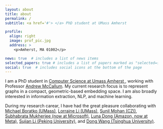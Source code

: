 ```yaml
---
layout: about
title: about
permalink: /
subtitle: <a href='#'> </a> PhD student at UMass Amherst

profile:
  align: right
  image: prof_pic.jpg
  address: >
    <p>Amherst, MA 01002</p>

news: true  # includes a list of news items
selected_papers: true # includes a list of papers marked as "selected={true}"
social: true  # includes social icons at the bottom of the page
---
```


I am a PhD student in <a href="https://www.cics.umass.edu/"> Computer Science at Umass Amherst </a>, working with Professor <a href="https://people.cs.umass.edu/~mccallum/">Andrew McCallum</a>. My current research focus is to represent graphs in a compact, geometric-based embedding space. I am also broadly interested in information extraction, NLP, and machine learning.

During my research carear, I have had the great pleasure collaborating with <a href="https://www.mboratko.com/">Michael Boratko (UMass)</a>, <a href="https://people.cs.umass.edu/~xiangl/">Lorraine Li (UMass)</a>, <a href="https://scholar.google.com/citations?user=ULmldMQAAAAJ&hl=en">Sunil Mohan (CZI)</a>, <a href="https://www.microsoft.com/en-us/research/people/submukhe/">Subhabrata  Mukherjee (now at Microsoft)</a>, <a href="https://lunadong.com/">Luna Dong (Amazon, now at Meta)</a>, <a href="http://123.56.88.210/">Sujian Li (Peking University)</a>, and <a href="https://scholar.google.com/citations?user=bzUAoWIAAAAJ&hl=en">Dong Wang (Tsinghua University)</a>.
